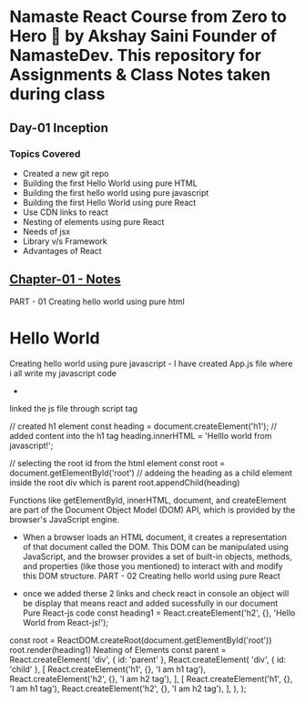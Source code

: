# Namaste React  Course from Zero to Hero 🚀 by Akshay Saini Founder of NamasteDev. This repository for Assignments & Class Notes taken during class

## Day-01 Inception
### Topics Covered
 - Created a new git repo
 - Building the first Hello World using pure HTML
 - Building the first hello world using pure javascript
 - Building the first Hello World using pure React
 - Use CDN links to react
 - Nesting of elements using pure React
 - Needs of jsx
 - Library v/s Framework
 - Advantages of React
## [Chapter-01 - Notes](https://drive.google.com/file/d/1Pilz17_vJsfJOcq_mOp403ZAhi9rSts8/view)
PART - 01
Creating hello world using pure html
  <div id="root">
    <h1>Hello World</h1>
  </div>
Creating hello world using pure javascript
- I have created App.js file where i all write my javascript code

-  <script src="App.js"></script>
linked the js file through script tag

// created h1 element
const heading = document.createElement('h1');
// added content into the h1 tag
heading.innerHTML = 'Helllo world from javascript!';

// selecting the root id from the html element
const root = document.getElementById('root')
// addeing the heading as a child element inside the root div which is parent
root.appendChild(heading)  

 Functions like getElementById, innerHTML, document, and createElement are part of the Document Object Model (DOM) API, which is provided by the browser's JavaScript engine.

- When a browser loads an HTML document, it creates a representation of that document called the DOM. This DOM can be manipulated using JavaScript, and the browser provides a set of built-in objects, methods, and properties (like those you mentioned) to interact with and modify this DOM structure.
PART - 02
Creating hello world using pure React
 <script crossorigin src="https://unpkg.com/react@18/umd/react.development.js"></script>
<script crossorigin src="https://unpkg.com/react-dom@18/umd/react-dom.development.js"></script>

- once we added therse 2 links and check react in console an object will be display that means react and added sucessfully in our document
Pure React-js code
const heading1 = React.createElement('h2', {}, 'Hello World from React-js!');

const root = ReactDOM.createRoot(document.getElementById('root')) 
root.render(heading1)
Neating of Elements
const parent = React.createElement(
'div',
{ id: 'parent' },
React.createElement(
  'div',
  { id: 'child' },
  [
    React.createElement('h1', {}, 'I am h1 tag'),
    React.createElement('h2', {}, 'I am h2 tag'),
  ],
  [
    React.createElement('h1', {}, 'I am h1 tag'),
    React.createElement('h2', {}, 'I am h2 tag'),
  ],
),
);




